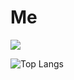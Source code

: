 # Me

![](https://github-readme-stats.vercel.app/api?username=nowzee&show_icons=true&hide_border=true&theme=tokyonight)

![Top Langs]()
